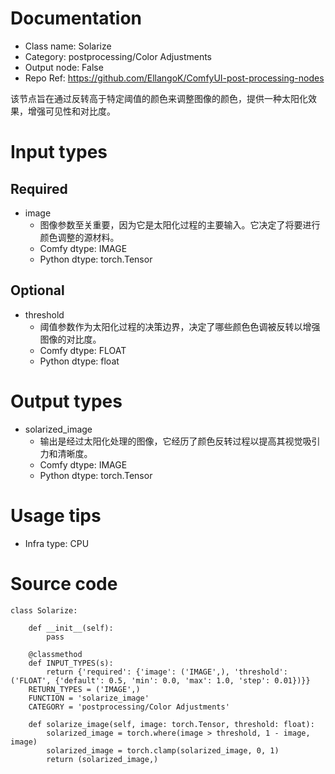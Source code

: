 # Documentation
- Class name: Solarize
- Category: postprocessing/Color Adjustments
- Output node: False
- Repo Ref: https://github.com/EllangoK/ComfyUI-post-processing-nodes

该节点旨在通过反转高于特定阈值的颜色来调整图像的颜色，提供一种太阳化效果，增强可见性和对比度。

# Input types
## Required
- image
    - 图像参数至关重要，因为它是太阳化过程的主要输入。它决定了将要进行颜色调整的源材料。
    - Comfy dtype: IMAGE
    - Python dtype: torch.Tensor
## Optional
- threshold
    - 阈值参数作为太阳化过程的决策边界，决定了哪些颜色色调被反转以增强图像的对比度。
    - Comfy dtype: FLOAT
    - Python dtype: float

# Output types
- solarized_image
    - 输出是经过太阳化处理的图像，它经历了颜色反转过程以提高其视觉吸引力和清晰度。
    - Comfy dtype: IMAGE
    - Python dtype: torch.Tensor

# Usage tips
- Infra type: CPU

# Source code
```
class Solarize:

    def __init__(self):
        pass

    @classmethod
    def INPUT_TYPES(s):
        return {'required': {'image': ('IMAGE',), 'threshold': ('FLOAT', {'default': 0.5, 'min': 0.0, 'max': 1.0, 'step': 0.01})}}
    RETURN_TYPES = ('IMAGE',)
    FUNCTION = 'solarize_image'
    CATEGORY = 'postprocessing/Color Adjustments'

    def solarize_image(self, image: torch.Tensor, threshold: float):
        solarized_image = torch.where(image > threshold, 1 - image, image)
        solarized_image = torch.clamp(solarized_image, 0, 1)
        return (solarized_image,)
```